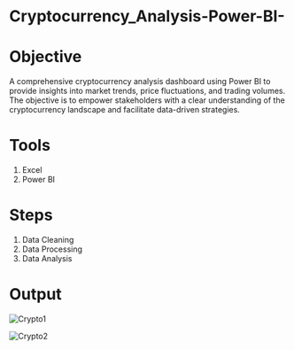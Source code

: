 # Cryptocurrency_Analysis-Power-BI-

# Objective
A comprehensive cryptocurrency analysis dashboard using Power BI to provide insights into market trends, price fluctuations, and trading volumes. The objective is to empower stakeholders with a clear understanding of the cryptocurrency landscape and facilitate data-driven strategies.

# Tools
1) Excel
2) Power BI

# Steps
1) Data Cleaning
2) Data Processing
3) Data Analysis

# Output

![Crypto1](https://github.com/Sarveshg09/Cryptocurrency_Analysis-Power-BI-/assets/98415226/a9250bb2-1743-40fc-8e20-ea12ce95cbcf)

![Crypto2](https://github.com/Sarveshg09/Cryptocurrency_Analysis-Power-BI-/assets/98415226/94f833ce-54b7-46f6-920f-600ac2422bd1)
